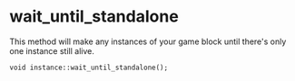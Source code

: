 # wait_until_standalone
This method will make any instances of your game block until there's only one instance still alive.

`void instance::wait_until_standalone();`
